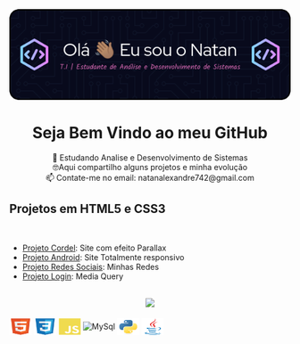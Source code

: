 <img src = "header_eu.png" width = "1000px">
<h1 align="center">Seja Bem Vindo ao meu GitHub</h1>
<p align="center">🌱 Estudando Analise e Desenvolvimento de Sistemas<br>🤓Aqui compartilho alguns projetos e minha evolução<br>📫 Contate-me no email: natanalexandre742@gmail.com</p>
<h2>Projetos em HTML5 e CSS3</h2>
<br>
<ul>
  <li><a href="https://natanalexandre.github.io/projeto-cordel/index.html" target="_blank">Projeto Cordel</a>: Site com efeito Parallax</li>
  <li><a href="https://natanalexandre.github.io/primeiro-site/index.html" target="_blank">Projeto Android</a>: Site Totalmente responsivo</li>
  <li><a href="https://natanalexandre.github.io/projeto-redes/index.html" target="_blank">Projeto Redes Sociais</a>: Minhas Redes</li>
  <li><a href="https://natanalexandre.github.io/projeto-login/index.html" target="_blank">Projeto Login</a>: Media Query</li>
</ul>
<div align="center"><br>
  <a href="https://github.com/NatanAlexandre">
  <img height="180em" src="https://github-readme-stats.vercel.app/api/top-langs/?username=NatanAlexandre&layout=compact&langs_count=7&theme=dark"/>
</div><br>
<div style="display: inline-block" align="center">
  <img align="center" alt="HTML" height="30" width="40" src="https://raw.githubusercontent.com/devicons/devicon/master/icons/html5/html5-original.svg">
  <img align="center" alt="CSS" height="30" width="40" src="https://raw.githubusercontent.com/devicons/devicon/master/icons/css3/css3-original.svg">
    <img align="center" alt="Javascript" height="30" width="40" src="https://raw.githubusercontent.com/devicons/devicon/master/icons/javascript/javascript-plain.svg">
  <img align="center" alt="MySql" height="30" width="40" src="https://cdn.jsdelivr.net/gh/devicons/devicon/icons/mysql/mysql-original-wordmark.svg">
  <img align="center" alt="Python" height="30" width="40" src="https://raw.githubusercontent.com/devicons/devicon/master/icons/python/python-original.svg">
  <img align="center" alt="Java" height="30" width="40" src="https://raw.githubusercontent.com/devicons/devicon/master/icons/java/java-original.svg">
</div>

